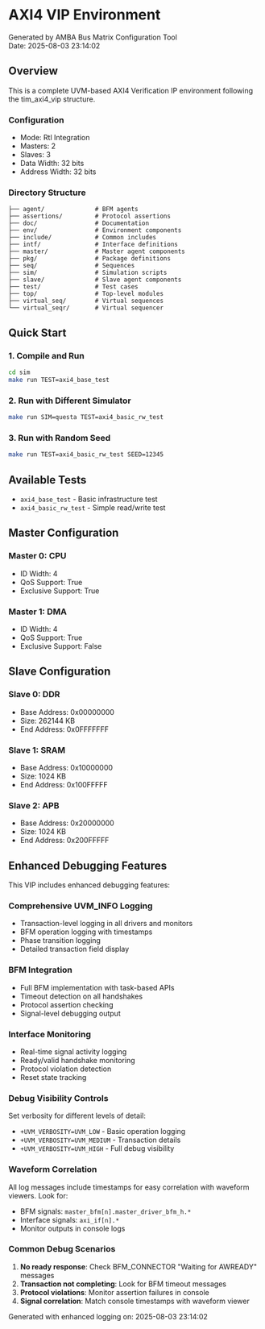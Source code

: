 # AXI4 VIP Environment

Generated by AMBA Bus Matrix Configuration Tool  
Date: 2025-08-03 23:14:02

## Overview

This is a complete UVM-based AXI4 Verification IP environment following the tim_axi4_vip structure.

### Configuration
- Mode: Rtl Integration
- Masters: 2
- Slaves: 3
- Data Width: 32 bits
- Address Width: 32 bits

### Directory Structure
```
├── agent/              # BFM agents
├── assertions/         # Protocol assertions
├── doc/                # Documentation
├── env/                # Environment components
├── include/            # Common includes
├── intf/               # Interface definitions
├── master/             # Master agent components
├── pkg/                # Package definitions
├── seq/                # Sequences
├── sim/                # Simulation scripts
├── slave/              # Slave agent components
├── test/               # Test cases
├── top/                # Top-level modules
├── virtual_seq/        # Virtual sequences
└── virtual_seqr/       # Virtual sequencer
```

## Quick Start

### 1. Compile and Run
```bash
cd sim
make run TEST=axi4_base_test
```

### 2. Run with Different Simulator
```bash
make run SIM=questa TEST=axi4_basic_rw_test
```

### 3. Run with Random Seed
```bash
make run TEST=axi4_basic_rw_test SEED=12345
```

## Available Tests

- `axi4_base_test` - Basic infrastructure test
- `axi4_basic_rw_test` - Simple read/write test

## Master Configuration

### Master 0: CPU
- ID Width: 4
- QoS Support: True
- Exclusive Support: True

### Master 1: DMA
- ID Width: 4
- QoS Support: True
- Exclusive Support: False

## Slave Configuration

### Slave 0: DDR
- Base Address: 0x00000000
- Size: 262144 KB
- End Address: 0x0FFFFFFF

### Slave 1: SRAM
- Base Address: 0x10000000
- Size: 1024 KB
- End Address: 0x100FFFFF

### Slave 2: APB
- Base Address: 0x20000000
- Size: 1024 KB
- End Address: 0x200FFFFF


## Enhanced Debugging Features

This VIP includes enhanced debugging features:

### Comprehensive UVM_INFO Logging
- Transaction-level logging in all drivers and monitors
- BFM operation logging with timestamps
- Phase transition logging
- Detailed transaction field display

### BFM Integration
- Full BFM implementation with task-based APIs
- Timeout detection on all handshakes
- Protocol assertion checking
- Signal-level debugging output

### Interface Monitoring
- Real-time signal activity logging
- Ready/valid handshake monitoring
- Protocol violation detection
- Reset state tracking

### Debug Visibility Controls
Set verbosity for different levels of detail:
- `+UVM_VERBOSITY=UVM_LOW` - Basic operation logging
- `+UVM_VERBOSITY=UVM_MEDIUM` - Transaction details
- `+UVM_VERBOSITY=UVM_HIGH` - Full debug visibility

### Waveform Correlation
All log messages include timestamps for easy correlation with waveform viewers.
Look for:
- BFM signals: `master_bfm[n].master_driver_bfm_h.*`
- Interface signals: `axi_if[n].*`
- Monitor outputs in console logs

### Common Debug Scenarios
1. **No ready response**: Check BFM_CONNECTOR "Waiting for AWREADY" messages
2. **Transaction not completing**: Look for BFM timeout messages
3. **Protocol violations**: Monitor assertion failures in console
4. **Signal correlation**: Match console timestamps with waveform viewer

Generated with enhanced logging on: 2025-08-03 23:14:02

